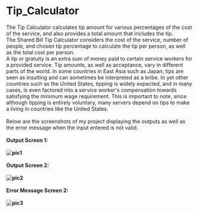 # Tip_Calculator
The Tip Calculator calculates tip amount for various percentages of the cost of the service, and also provides a total amount that includes the tip.</br>
The Shared Bill Tip Calculator considers the cost of the service, number of people, and chosen tip percentage to calculate the tip per person, as well as the total cost per person.</br>
A tip or gratuity is an extra sum of money paid to certain service workers for a provided service. Tip amounts, as well as acceptance, vary in different parts of the world. In some countries in East Asia such as Japan, tips are seen as insulting and can sometimes be interpreted as a bribe. In yet other countries such as the United States, tipping is widely expected, and in many cases, is even factored into a service worker's compensation towards satisfying the minimum wage requirement. This is important to note, since although tipping is entirely voluntary, many servers depend on tips to make a living in countries like the United States. </br>
</br> Below are the screenshots of my project displaying the outputs as well as the error message when the input entered is not valid. </br>
</br><b>Output Screen 1: <b></br></br>
![pic1](https://user-images.githubusercontent.com/55443821/121081230-0ab02700-c7fa-11eb-8576-0ca351efdc9d.png)</br>
</br><b>Output Screen 2: <b></br></br>
![pic2](https://user-images.githubusercontent.com/55443821/121081566-81e5bb00-c7fa-11eb-8560-8a791dbbd875.png)</br>
</br><b>Error Message Screen 2: <b></br></br>
![pic3](https://user-images.githubusercontent.com/55443821/121081576-8611d880-c7fa-11eb-853b-3eaf5d89d818.png)</br>
